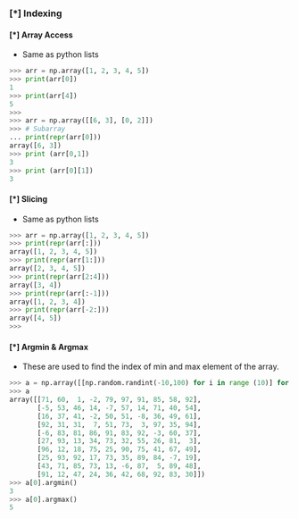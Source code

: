 
### [\*] Indexing

#### [\*] Array Access
* Same as python lists
```python
>>> arr = np.array([1, 2, 3, 4, 5])
>>> print(arr[0])
1
>>> print(arr[4])
5
>>> 
>>> arr = np.array([[6, 3], [0, 2]])
>>> # Subarray
... print(repr(arr[0]))
array([6, 3])
>>> print (arr[0,1])
3
>>> print (arr[0][1])
3
```

#### [\*] Slicing
* Same as python lists
```python
>>> arr = np.array([1, 2, 3, 4, 5])
>>> print(repr(arr[:]))
array([1, 2, 3, 4, 5])
>>> print(repr(arr[1:]))
array([2, 3, 4, 5])
>>> print(repr(arr[2:4]))
array([3, 4])
>>> print(repr(arr[:-1]))
array([1, 2, 3, 4])
>>> print(repr(arr[-2:]))
array([4, 5])
>>> 
```

#### [\*] Argmin & Argmax
* These are used to find the index of min and max element of the array.
```python
>>> a = np.array([[np.random.randint(-10,100) for i in range (10)] for j in range(10)])
>>> a
array([[71, 60,  1, -2, 79, 97, 91, 85, 58, 92],
       [-5, 53, 46, 14, -7, 57, 14, 71, 40, 54],
       [16, 37, 41, -2, 50, 51, -8, 36, 49, 61],
       [92, 31, 31,  7, 51, 73,  3, 97, 35, 94],
       [-6, 83, 81, 86, 91, 83, 92, -3, 60, 37],
       [27, 93, 13, 34, 73, 32, 55, 26, 81,  3],
       [96, 12, 18, 75, 25, 90, 75, 41, 67, 49],
       [25, 93, 92, 17, 73, 35, 89, 84, -7, 19],
       [43, 71, 85, 73, 13, -6, 87,  5, 89, 48],
       [91, 12, 47, 24, 36, 42, 68, 92, 83, 30]])
>>> a[0].argmin()
3
>>> a[0].argmax()
5

```
